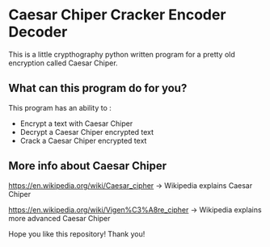 # Caesar Chiper Cracker Encoder Decoder
This is a little crypthography python written program for a pretty old encryption called Caesar Chiper.

## What can this program do for you?
This program has an ability to :
- Encrypt a text with Caesar Chiper
- Decrypt a Caesar Chiper encrypted text
- Crack a Caesar Chiper encrypted text

## More info about Caesar Chiper
https://en.wikipedia.org/wiki/Caesar_cipher -> Wikipedia explains Caesar Chiper

https://en.wikipedia.org/wiki/Vigen%C3%A8re_cipher -> Wikipedia explains more advanced Caesar Chiper

Hope you like this repository! Thank you!
